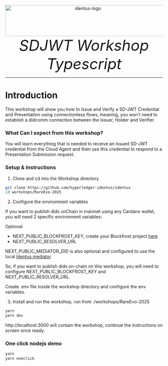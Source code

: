 <p align="center">
  <a href="https://www.hyperledger.org/projects/identus">
    <img src="https://cdn.jsdelivr.net/gh/hyperledger/identus@v2.13/resources/images/hyperledger-identus.svg" alt="identus-logo" width="513px" height="99px" />
  </a>
  <br>
  <i> <font size="18">SDJWT Workshop Typescript</font> </i>
  <br>
</p>
<hr>

# Introduction
This workshop will show you how to Issue and Verify a SD-JWT Credential and Presentation using connectionless flows, meaning, you won't need to establish a didcomm connection between the Issuer, Holder and Verifier.

### **What Can I expect from this workshop?**

You will learn everything that is needed to receive an Issued SD-JWT credential from the Cloud Agent and then use this credential to respond to a Presentation Submission request.

### Setup & Instructions
1. Clone and cd into the Workshop directory

```bash
git clone https://github.com/hyperledger-identus/identus
cd workshops/RareEvo-2025
```

2. Configure the environment variables

If you want to publish dids onChain in mainnet using any Cardano wallet, you will need 2 specific environment variables:

Optional
* NEXT_PUBLIC_BLOCKFROST_KEY, create your Blockfrost project [here](https://blockfrost.io/)
* NEXT_PUBLIC_RESOLVER_URL

NEXT_PUBLIC_MEDIATOR_DID is also optional and configured to use the local [Identus mediator](https://github.com/hyperledger/identus-mediator)

So, if you want to publish dids on-chain on this workshop, you will need to configure NEXT_PUBLIC_BLOCKFROST_KEY and NEXT_PUBLIC_RESOLVER_URL. 

Create .env file inside the workshop directory and configure the env variables.

3. Install and run the workshop, run from ./workshops/RareEvo-2025
```bash
yarn
yarn dev
```

http://localhost:3000 will contain the workshop, continue the instructions on screen once ready.


### One click nodejs demo
```bash
yarn
yarn oneclick
```
